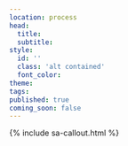 ```yaml
---
location: process
head:
  title:
  subtitle:
style:
  id: ''
  class: 'alt contained'
  font_color:
theme:
tags:
published: true
coming_soon: false
---
```


{% include sa-callout.html %}
